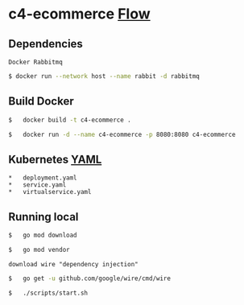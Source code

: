 # c4-ecommerce [Flow](https://github.com/FernandoCagale/c4-kustomize)

## Dependencies

`Docker Rabbitmq`

```sh
$ docker run --network host --name rabbit -d rabbitmq
```

## Build Docker

```sh
$   docker build -t c4-ecommerce .
```

```sh
$   docker run -d --name c4-ecommerce -p 8080:8080 c4-ecommerce
```

## Kubernetes [YAML](https://github.com/FernandoCagale/c4-kustomize/tree/master/c4-ecommerce/base)

    *   deployment.yaml
    *   service.yaml
    *   virtualservice.yaml

## Running local

```sh
$   go mod download
```

```sh
$   go mod vendor
```

`download wire "dependency injection"`

```sh
$   go get -u github.com/google/wire/cmd/wire
```

```sh
$   ./scripts/start.sh
```